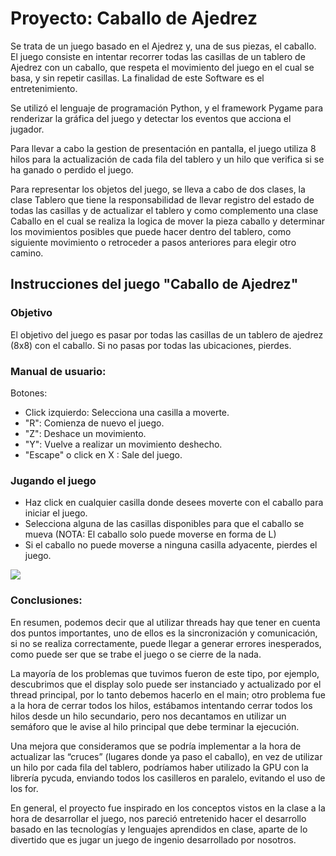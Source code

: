# Proyecto: Caballo de Ajedrez

Se trata de un juego basado en el Ajedrez y, una de sus piezas, el caballo. El juego consiste en intentar recorrer todas las casillas de un tablero de Ajedrez con un caballo, que respeta el movimiento del juego en el cual se basa, y sin repetir casillas. La finalidad de este Software es el entretenimiento.

Se utilizó el lenguaje de programación Python, y el framework Pygame para renderizar la gráfica del juego y detectar los eventos que acciona el jugador. 

Para llevar a cabo la gestion de presentación en pantalla, el juego utiliza 8 hilos para la actualización de cada fila del tablero y un hilo que verifica si se ha ganado o perdido el juego. 

Para representar los objetos del juego, se lleva a cabo de dos clases, la clase Tablero que tiene la responsabilidad de llevar registro del estado de todas las casillas y de actualizar el tablero y como complemento una clase Caballo en el cual se realiza la logica de mover la pieza caballo y determinar los movimientos posibles que puede hacer dentro del tablero, como siguiente movimiento o retroceder a pasos anteriores para elegir otro camino.

## Instrucciones del juego "Caballo de Ajedrez"

### Objetivo

El objetivo del juego es pasar por todas las casillas de un tablero de ajedrez (8x8) con el caballo. Si no pasas por todas las ubicaciones, pierdes.


### Manual de usuario:
Botones:
+ Click izquierdo: Selecciona una casilla a moverte.
+ "R": Comienza de nuevo el juego.
+ "Z": Deshace un movimiento.
+ "Y": Vuelve a realizar un movimiento deshecho.
+ "Escape" o click en X : Sale del juego.

### Jugando el juego
+ Haz click en cualquier casilla donde desees moverte con el caballo para iniciar el juego.
+ Selecciona alguna de las casillas disponibles para que el caballo se mueva (NOTA: El caballo solo puede moverse en forma de L)
+ Si el caballo no puede moverse a ninguna casilla adyacente, pierdes el juego.

![](tp_integrador/gifs/demo-game.gif)

### Conclusiones:
En resumen, podemos decir que al utilizar threads hay que tener en cuenta dos puntos importantes, uno de ellos es la sincronización y comunicación, si no se realiza correctamente, puede llegar a generar errores inesperados, como puede ser que se trabe el juego o se cierre de la nada. 

La mayoría de los problemas que tuvimos fueron de este tipo, por ejemplo, descubrimos que el display solo puede ser instanciado y actualizado por el thread principal, por lo tanto debemos hacerlo en el main; otro problema fue a la hora de cerrar todos los hilos, estábamos intentando cerrar todos los hilos desde un hilo secundario, pero nos decantamos en utilizar un semáforo que le avise al hilo principal que debe terminar la ejecución.

Una mejora que consideramos que se podría implementar a la hora de actualizar las “cruces” (lugares donde ya paso el caballo), en vez de utilizar un hilo por cada fila del tablero, podríamos haber utilizado la GPU con la librería pycuda, enviando todos los casilleros en paralelo, evitando el uso de los for. 

En general, el proyecto fue inspirado en los conceptos vistos en la clase a la hora de desarrollar el juego, nos pareció entretenido hacer el desarrollo basado en las tecnologías y lenguajes aprendidos en clase, aparte de lo divertido que es jugar un juego de ingenio desarrollado por nosotros.



 
